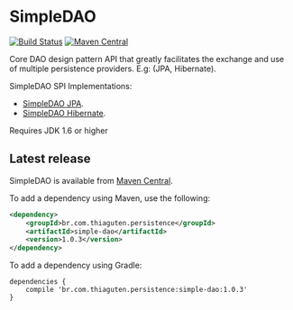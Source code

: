 # SimpleDAO

[![Build Status](https://travis-ci.org/thiaguten/simple-dao.svg)](https://travis-ci.org/thiaguten/simple-dao)
[![Maven Central](https://maven-badges.herokuapp.com/maven-central/br.com.thiaguten.persistence/simple-dao/badge.svg)](https://maven-badges.herokuapp.com/maven-central/br.com.thiaguten.persistence/simple-dao)

Core DAO design pattern API that greatly facilitates the exchange and use of multiple persistence providers. E.g: (JPA, Hibernate).

SimpleDAO SPI Implementations:

- [SimpleDAO JPA](https://github.com/thiaguten/simple-dao-jpa).
- [SimpleDAO Hibernate](https://github.com/thiaguten/simple-dao-hibernate).

Requires JDK 1.6 or higher

## Latest release

SimpleDAO is available from [Maven Central](http://search.maven.org/).

To add a dependency using Maven, use the following:

```xml
<dependency>
    <groupId>br.com.thiaguten.persistence</groupId>
    <artifactId>simple-dao</artifactId>
    <version>1.0.3</version>
</dependency>
```

To add a dependency using Gradle:

```
dependencies {
    compile 'br.com.thiaguten.persistence:simple-dao:1.0.3'
}
```


